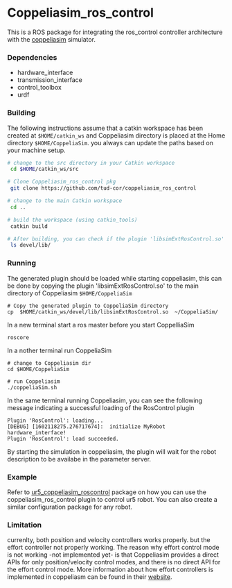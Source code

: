 # Coppeliasim_ros_control

This is a ROS package for integrating the ros_control controller architecture with the [coppeliasim][] simulator. 

### Dependencies
- hardware_interface
- transmission_interface
- control_toolbox
- urdf

### Building 

The following instructions assume that a catkin workspace has been created at `$HOME/catkin_ws` and Coppeliasim directory is placed at the Home directory `$HOME/CoppeliaSim`. you always can update the paths based on your machine setup.

```bash
# change to the src directory in your Catkin workspace
 cd $HOME/catkin_ws/src

# Clone Coppeliasim_ros_control pkg 
 git clone https://github.com/tud-cor/coppeliasim_ros_control

# change to the main Catkin workspace
 cd ..

# build the workspace (using catkin_tools)
 catkin build

# After building, you can check if the plugin 'libsimExtRosControl.so' was successfuly by listing the content of the devel/lib
 ls devel/lib/
```

### Running
The generated plugin should be loaded while starting coppeliasim, this can be done by copying the plugin 'libsimExtRosControl.so' to the main directory of Coppeliasim `$HOME/CoppeliaSim`
```
# Copy the generated plugin to CoppeliaSim directory
cp  $HOME/catkin_ws/devel/lib/libsimExtRosControl.so  ~/CoppeliaSim/
```
In a new terminal start a ros master before you start CoppelliaSim
```
roscore
```
In a nother terminal run CoppeliaSim
```
# change to Coppeliasim dir 
cd $HOME/CoppeliaSim

# run Coppeliasim
./coppeliaSim.sh
```
In the same terminal running Coppeliasim, you can see the following message indicating a successful loading of the RosControl plugin
```
Plugin 'RosControl': loading...
[DEBUG] [1602118275.276717674]:  initialize MyRobot hardware_interface!
Plugin 'RosControl': load succeeded.
```
By starting the simulation in coppeliasim, the plugin will wait for the robot description to be availabe in the parameter server.

### Example
Refer to [ur5_coppeliasim_roscontrol][] package on how you can use the coppeliasim_ros_control plugin to control ur5 robot. You can also create a similar configuration package for any robot. 



### Limitation
currenlty, both position and velocity controllers works properly. but the effort controller not properly working. The reason why effort control mode is not working -not implemented yet- is that Coppeliasim provides a direct APIs for only position/velocity control modes, and there is no direct API for the effort control mode. More information about how effort controllers is implemented in coppeliasm can be found in their [website].

[coppeliasim]: https://www.coppeliarobotics.com/
[ur5_coppeliasim_roscontrol]: https://github.com/tud-cor/ur5_coppeliasim_roscontrol
[website]: https://www.coppeliarobotics.com/